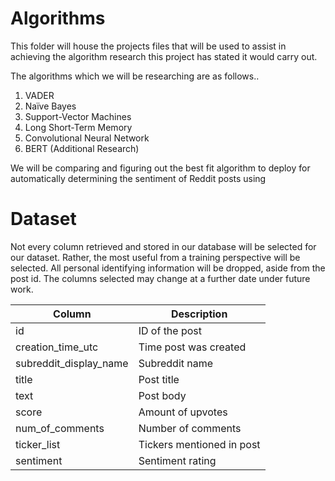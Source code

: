 # Algorithms

This folder will house the projects files that will be used to assist in achieving the algorithm research this project has stated it would carry out.

The algorithms which we will be researching are as follows..
1. VADER
2. Naïve Bayes
3. Support-Vector Machines
4. Long Short-Term Memory
5. Convolutional Neural Network
6. BERT (Additional Research)

We will be comparing and figuring out the best fit algorithm to deploy for automatically determining the sentiment of Reddit posts using

# Dataset
Not every column retrieved and stored in our database will be selected for our dataset. Rather, the most useful from a training perspective will be selected. All personal identifying information will be dropped, aside from the post id. The columns selected may change at a further date under future work.

| Column | Description |
| --- | --- |
| id | ID of the post |
| creation_time_utc | Time post was created |
| subreddit_display_name | Subreddit name |
| title | Post title |
| text | Post body |
| score | Amount of upvotes |
| num_of_comments | Number of comments |
| ticker_list | Tickers mentioned in post |
| sentiment | Sentiment rating |
